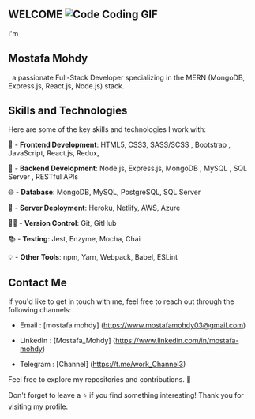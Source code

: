 ## WELCOME  ![Code Coding GIF](https://media.giphy.com/media/du3J3cXyzhj75IOgvA/giphy.gif)

I'm 
## Mostafa Mohdy
, a passionate Full-Stack Developer specializing in the MERN (MongoDB, Express.js, React.js, Node.js) stack.

## Skills and Technologies

Here are some of the key skills and technologies I work with:

 🌿 - **Frontend Development**: HTML5, CSS3, SASS/SCSS , Bootstrap , JavaScript, React.js, Redux, 
 
 🤝 - **Backend Development**: Node.js, Express.js, MongoDB , MySQL , SQL Server , RESTful APIs
 
 🌐 - **Database**: MongoDB, MySQL, PostgreSQL, SQL Server 
 
 📖 - **Server Deployment**: Heroku, Netlify, AWS, Azure
 
 👩‍🎓 - **Version Control**: Git, GitHub

 📚 - **Testing**: Jest, Enzyme, Mocha, Chai
 
 💡  - **Other Tools**: npm, Yarn, Webpack, Babel, ESLint 
 
 
 ## Contact Me

If you'd like to get in touch with me, feel free to reach out through the following channels:

- Email : [mostafa mohdy] (https://www.mostafamohdy03@gmail.com)
  
- LinkedIn : [Mostafa_Mohdy]  (https://www.linkedin.com/in/mostafa-mohdy)
  
- Telegram : [Channel]  (https://t.me/work_Channel3)

Feel free to explore my repositories and contributions. 🌟

Don't forget to leave a ⭐️ if you find something interesting! Thank you for visiting my profile.

